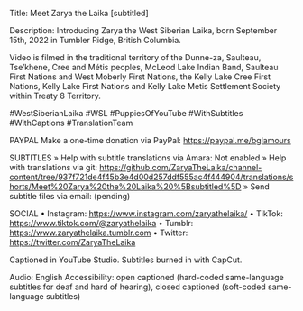 <!--- template for translations -->
Title: Meet Zarya the Laika [subtitled]

Description: Introducing Zarya the West Siberian Laika, born September 15th, 2022 in Tumbler Ridge, British Columbia.

Video is filmed in the traditional territory of the Dunne-za, Saulteau, Tse’khene, Cree and Métis peoples, McLeod Lake Indian Band, Saulteau First Nations and West Moberly First Nations, the Kelly Lake Cree First Nations, Kelly Lake First Nations and Kelly Lake Metis Settlement Society within Treaty 8 Territory.

#WestSiberianLaika #WSL #PuppiesOfYouTube 
#WithSubtitles #WithCaptions #TranslationTeam

PAYPAL
Make a one-time donation via PayPal: https://paypal.me/bglamours

SUBTITLES
» Help with subtitle translations via Amara: Not enabled
» Help with translations via git: https://github.com/ZaryaTheLaika/channel-content/tree/937f721de4f45b3e4d00d257ddf555ac4f444904/translations/shorts/Meet%20Zarya%20the%20Laika%20%5Bsubtitled%5D
» Send subtitle files via email: (pending)

SOCIAL
• Instagram: https://www.instagram.com/zaryathelaika/
• TikTok: https://www.tiktok.com/@zaryathelaika
• Tumblr: https://www.zaryathelaika.tumblr.com
• Twitter: https://twitter.com/ZaryaTheLaika

Captioned in YouTube Studio.
Subtitles burned in with CapCut.

Audio: English
Accessibility: open captioned (hard-coded same-language subtitles for deaf and hard of hearing), closed captioned (soft-coded same-language subtitles)

<!--- URL: https://youtube.com/shorts/wrRQzPvvdho?feature=share -->

